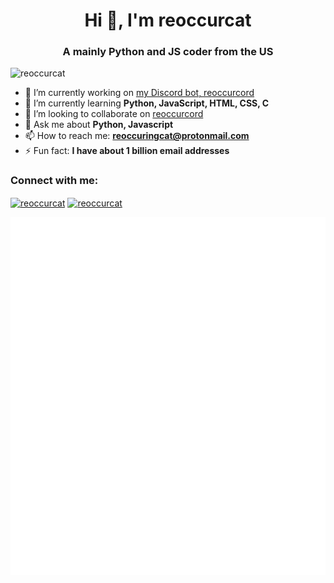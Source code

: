 <h1 align="center">Hi 👋, I'm reoccurcat</h1>
<h3 align="center">A mainly Python and JS coder from the US</h3>

<p align="left"> <img src="https://komarev.com/ghpvc/?username=reoccurcat&label=Profile%20views&color=0e75b6&style=flat" alt="reoccurcat" /> </p>

- 🔭 I’m currently working on [my Discord bot, reoccurcord](https://rc.reoccur.tech)
- 🌱 I’m currently learning **Python, JavaScript, HTML, CSS, C**
- 👯 I’m looking to collaborate on [reoccurcord](https://rc.reoccur.tech)
- 💬 Ask me about **Python, Javascript**
- 📫 How to reach me: **reoccuringcat@protonmail.com**
- ⚡ Fun fact: **I have about 1 billion email addresses**

<h3 align="left">Connect with me:</h3>
<p align="left">
<a href="https://instagram.com/reoccurcat" target="blank"><img align="center" src="https://raw.githubusercontent.com/rahuldkjain/github-profile-readme-generator/master/src/images/icons/Social/instagram.svg" alt="reoccurcat" height="30" width="40" /></a>
<a href="https://www.youtube.com/channel/UClaS86_4nOR5NgUJR5P5BEg" target="blank"><img align="center" src="https://github.com/rahuldkjain/github-profile-readme-generator/raw/master/src/images/icons/Social/youtube.svg" alt="reoccurcat" height="30" width="40" /></a>
</p>

![Metrics](https://github.com/reoccurcat/reoccurcat/blob/main/github-metrics.svg)
